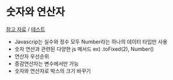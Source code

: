 # 숫자와 연산자

[참고 자료]('https://developer.mozilla.org/ko/docs/Learn/JavaScript/First_steps/Math') / 
[테스트]('https://developer.mozilla.org/en-US/docs/Learn/JavaScript/First_steps/Test_your_skills:_Math')
- Javascrip는 실수와 정수 모두 Number라는 하나의 데이터 타입만 사용
- 숫자 연산과 관련된 다양한 js 메서드 ex) .toFixed(2),  Number()
- 연산자 우선순위
- 증감연산자는 변수에서만 가능
- 숫자와 연산자로 박스의 크기 바꾸기
